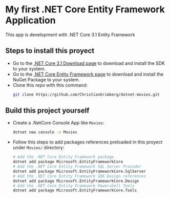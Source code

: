 # My first .NET Core Entity Framework Application
This app is development with .NET Core 3.1 Entity Framework
## Steps to install this proyect
* Go to the [.NET Core 3.1 Download page](http://aka.ms/dotnet-download) to download and install the SDK to your system.
* Go to the [.NET Core Entity Framework page](https://www.nuget.org/packages/dotnet-ef) to download and install the NuGet Package to your system.
* Clone this repo with this command:
    ```bash
    git clone https://github.com/ChristianGrimberg/dotnet-movies.git
    ```
## Build this project yourself
* Create a .NetCore Console App like `Movies`:
    ```bash
    dotnet new console -n Movies
    ```
* Follow this steps to add packages references preloaded in this proyect under `Movies/` directory:
    ```bash
    # Add the .NET Core Entity Framework package
    dotnet add package Microsoft.EntityFrameworkCore
    # Add the .NET Core Entity Framework SQL Server Provider
    dotnet add package Microsoft.EntityFrameworkCore.SqlServer
    # Add the .NET Core Entity Framework SDK Design references
    dotnet add package Microsoft.EntityFrameworkCore.Design
    # Add the .NET Core Entity Framework Powershell Tools
    dotnet add package Microsoft.EntityFrameworkCore.Tools
    ```